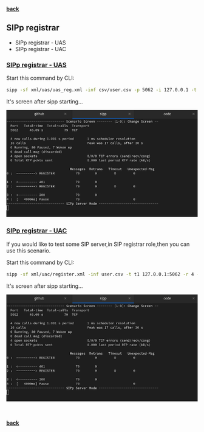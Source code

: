 [**back**](../README.md)

## SIPp registrar

* SIPp registrar - UAS
* SIPp registrar - UAC

### <u>SIPp registrar - UAS</u>

Start this command by CLI:

``` bash
sipp -sf xml/uas/uas_reg.xml -inf csv/user.csv -p 5062 -i 127.0.0.1 -t t1
```


It's screen after sipp starting...

![reg-1-uac](./png/reg-1-uac.png)


### <u>SIPp registrar - UAC</u>


If you would like to test some SIP server,in SIP registrar role,then you can use this scenario.

Start this command by CLI:

``` bash 
sipp -sf xml/uac/register.xml -inf user.csv -t t1 127.0.0.1:5062 -r 4 -trace_err
```

It's screen after sipp starting...

![reg-1-uac](./png/reg-1-uac.png)

<br>

[**back**](../README.md)
